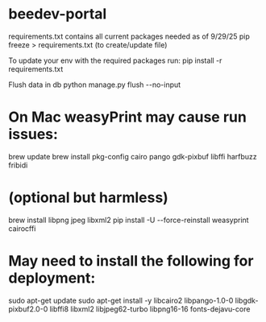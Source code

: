 # beedev-portal

requirements.txt contains all current packages needed as of 9/29/25
pip freeze > requirements.txt (to create/update file)

To update your env with the required packages run:
pip install -r requirements.txt

Flush data in db
python manage.py flush --no-input

# On Mac weasyPrint may cause run issues:
brew update
brew install pkg-config cairo pango gdk-pixbuf libffi harfbuzz fribidi
# (optional but harmless)
brew install libpng jpeg libxml2
pip install -U --force-reinstall weasyprint cairocffi



# May need to install the following for deployment:
sudo apt-get update
sudo apt-get install -y libcairo2 libpango-1.0-0 libgdk-pixbuf2.0-0 libffi8 libxml2 libjpeg62-turbo libpng16-16 fonts-dejavu-core
